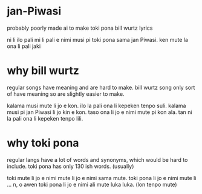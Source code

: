 # jan-Piwasi
probably poorly made ai to make toki pona bill wurtz lyrics

ni li ilo pali mi li pali e nimi musi pi toki pona sama jan Piwasi. ken mute la ona li pali jaki

# why bill wurtz
regular songs have meaning and are hard to make.
bill wurtz song only sort of have meaning so are slightly easier to make.

kalama musi mute li jo e kon. ilo la pali ona li kepeken tenpo suli.
kalama musi pi jan Piwasi li jo kin e kon. taso ona li jo e nimi mute pi kon ala. tan ni la pali ona li kepeken tenpo lili.

# why toki pona
regular langs have a lot of words and synonyms, which would be hard to include.
toki pona has only 130 ish words. (usually)

toki mute li jo e nimi mute li jo e nimi sama mute.
toki pona li jo e nimi mute li ... n, o awen
toki pona li jo e nimi ali mute luka luka. (lon tenpo mute)
